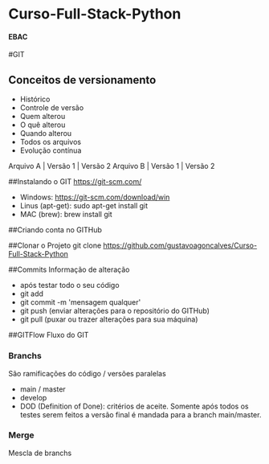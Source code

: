 # Curso-Full-Stack-Python
#### EBAC

#GIT
## Conceitos de versionamento
- Histórico
- Controle de versão
- Quem alterou
- O quê alterou
- Quando alterou
- Todos os arquivos
- Evolução contínua

Arquivo A | Versão 1 | Versão 2
Arquivo B | Versão 1 | Versão 2

##Instalando o GIT
https://git-scm.com/

- Windows: https://git-scm.com/download/win
- Linus (apt-get): sudo apt-get install git
- MAC (brew): brew install git

##Criando conta no GITHub

##Clonar o Projeto
git clone https://github.com/gustavoagoncalves/Curso-Full-Stack-Python

##Commits
Informação de alteração
- após testar todo o seu código
- git add
- git commit -m 'mensagem qualquer' 
- git push (enviar alterações para o repositório do GITHub)
- git pull (puxar ou trazer alterações para sua máquina)

##GITFlow
Fluxo do GIT

### Branchs
São ramificações do código / versões paralelas

- main / master
- develop
- DOD (Definition of Done): critérios de aceite. Somente após todos os testes serem feitos a versão final é mandada para a branch main/master.

### Merge
Mescla de branchs